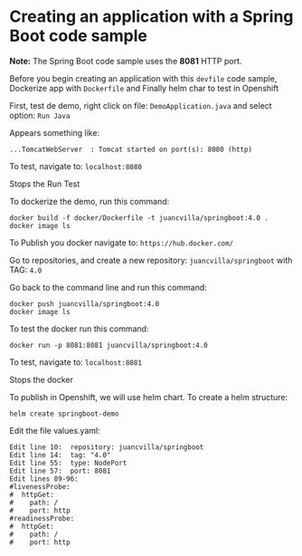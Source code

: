 # Creating an application with a Spring Boot code sample

**Note:** The Spring Boot code sample uses the **8081** HTTP port.

Before you begin creating an application with this `devfile` code sample, Dockerize app with `Dockerfile` and Finally helm char to test in Openshift

First, test de demo, right click on file: `DemoApplication.java` and select option: `Run Java`

Appears something like: 

`
...TomcatWebServer  : Tomcat started on port(s): 8080 (http)
`

To test, navigate to: ```localhost:8080```

Stops the Run Test

To dockerize the demo, run this command:

```
docker build -f docker/Dockerfile -t juancvilla/springboot:4.0 .
docker image ls
```

To Publish you docker navigate to: `https://hub.docker.com/`

Go to repositories, and create a new repository: `juancvilla/springboot` with TAG: `4.0`

Go back to the command line and run this command:

```
docker push juancvilla/springboot:4.0
docker image ls
```

To test the docker run this command:

```docker run -p 8081:8081 juancvilla/springboot:4.0```

To test, navigate to: ```localhost:8081```

Stops the docker

To publish in Openshift, we will use helm chart. To create a helm structure:

```helm create springboot-demo```

Edit the file values.yaml:

```
Edit line 10:  repository: juancvilla/springboot
Edit line 14:  tag: "4.0"
Edit line 55:  type: NodePort
Edit line 57:  port: 8081
Edit lines 89-96:
#livenessProbe:
#  httpGet:
#    path: /
#    port: http
#readinessProbe:
#  httpGet:
#    path: /
#    port: http
```
